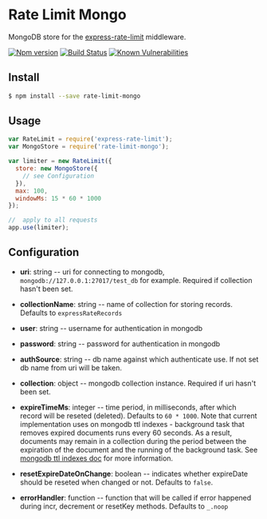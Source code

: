 # Rate Limit Mongo

MongoDB store for the [express-rate-limit](https://github.com/nfriedly/express-rate-limit) middleware.

[![Npm version](https://img.shields.io/npm/v/rate-limit-mongo.svg)](https://www.npmjs.org/package/rate-limit-mongo)
[![Build Status](https://travis-ci.org/2do2go/rate-limit-mongo.svg?branch=master)](https://travis-ci.org/2do2go/rate-limit-mongo)
[![Known Vulnerabilities](https://snyk.io/test/npm/rate-limit-mongo/badge.svg)](https://snyk.io/test/npm/rate-limit-mongo)


## Install

```sh
$ npm install --save rate-limit-mongo
```

## Usage

```js
var RateLimit = require('express-rate-limit');
var MongoStore = require('rate-limit-mongo');

var limiter = new RateLimit({
  store: new MongoStore({
    // see Configuration
  }),
  max: 100,
  windowMs: 15 * 60 * 1000
});

//  apply to all requests
app.use(limiter);
```


## Configuration

* **uri**: string -- uri for connecting to mongodb, `mongodb://127.0.0.1:27017/test_db` for example.
Required if collection hasn't been set.

* **collectionName**: string -- name of collection for storing records. Defaults to `expressRateRecords`

* **user**: string -- username for authentication in mongodb

* **password**: string -- password for authentication in mongodb

* **authSource**: string -- db name against which authenticate use. If not set db name from uri will be taken.

* **collection**: object -- mongodb collection instance. Required if uri hasn't been set.

* **expireTimeMs**: integer -- time period, in milliseconds, after which record will be reseted (deleted).
Defaults to `60 * 1000`. Note that current implementation uses on mongodb ttl indexes - background task that removes expired documents runs every 60 seconds. As a result, documents may remain in a collection during the period between the expiration of the document and the running of the background task. See [mongodb ttl indexes doc](https://docs.mongodb.com/v3.6/core/index-ttl/#timing-of-the-delete-operation) for more information.

* **resetExpireDateOnChange**: boolean -- indicates whether expireDate should be reseted when changed or not.
Defaults to `false`.

* **errorHandler**: function -- function that will be called if error happened
during incr, decrement or resetKey methods. Defaults to `_.noop`

